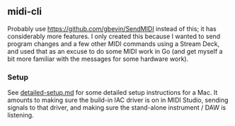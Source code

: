 ## midi-cli

Probably use https://github.com/gbevin/SendMIDI instead of this; it has considerably more features. I only
created this because I wanted to send program changes and a few other MIDI commands using a Stream Deck, and used
that as an excuse to do some MIDI work in Go (and get myself a bit more familiar with the messages for
some hardware work).

### Setup

See [detailed-setup.md](docs/detailed-setup.md) for some detailed setup instructions for a Mac. It amounts to
making sure the build-in IAC driver is on in MIDI Studio, sending signals to that driver, and making sure the
stand-alone instrument / DAW is listening.
